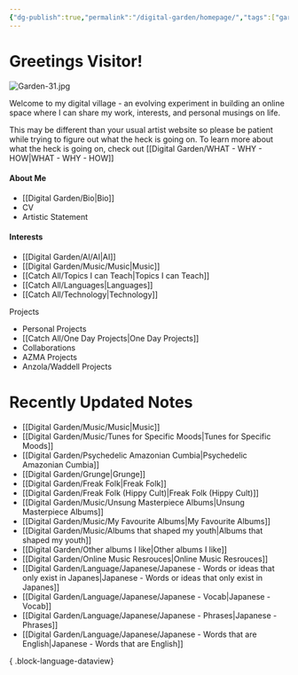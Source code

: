 ```yaml
---
{"dg-publish":true,"permalink":"/digital-garden/homepage/","tags":["gardenEntry","gardenEntry"],"updated":"2023-12-08T17:21:40.254-07:00"}
---
```


# Greetings Visitor! 
![Garden-31.jpg](/img/user/Attachements/Garden-31.jpg)

Welcome to my digital village - an evolving experiment in building an online space where I can share my work, interests, and personal musings on life. 

This may be different than your usual artist website so please be patient while trying to figure out what the heck is going on.  To learn more about what the heck is going on, check out [[Digital Garden/WHAT - WHY - HOW\|WHAT - WHY - HOW]]

####  About Me
- [[Digital Garden/Bio\|Bio]]
- CV
- Artistic Statement

#### Interests
- [[Digital Garden/AI/AI\|AI]]
- [[Digital Garden/Music/Music\|Music]]
- [[Catch All/Topics I can Teach\|Topics I can Teach]]
- [[Catch All/Languages\|Languages]]
- [[Catch All/Technology\|Technology]]

Projects
- Personal Projects
- [[Catch All/One Day Projects\|One Day Projects]]
- Collaborations
- AZMA Projects
- Anzola/Waddell Projects

# Recently Updated Notes
- [[Digital Garden/Music/Music\|Music]]
- [[Digital Garden/Music/Tunes for Specific Moods\|Tunes for Specific Moods]]
- [[Digital Garden/Psychedelic Amazonian Cumbia\|Psychedelic Amazonian Cumbia]]
- [[Digital Garden/Grunge\|Grunge]]
- [[Digital Garden/Freak Folk\|Freak Folk]]
- [[Digital Garden/Freak Folk (Hippy Cult)\|Freak Folk (Hippy Cult)]]
- [[Digital Garden/Music/Unsung Masterpiece Albums\|Unsung Masterpiece Albums]]
- [[Digital Garden/Music/My Favourite Albums\|My Favourite Albums]]
- [[Digital Garden/Music/Albums that shaped my youth\|Albums that shaped my youth]]
- [[Digital Garden/Other albums I like\|Other albums I like]]
- [[Digital Garden/Online Music Resrouces\|Online Music Resrouces]]
- [[Digital Garden/Language/Japanese/Japanese - Words or ideas that only exist in Japanes\|Japanese - Words or ideas that only exist in Japanes]]
- [[Digital Garden/Language/Japanese/Japanese - Vocab\|Japanese - Vocab]]
- [[Digital Garden/Language/Japanese/Japanese - Phrases\|Japanese - Phrases]]
- [[Digital Garden/Language/Japanese/Japanese - Words that are English\|Japanese - Words that are English]]

{ .block-language-dataview}
